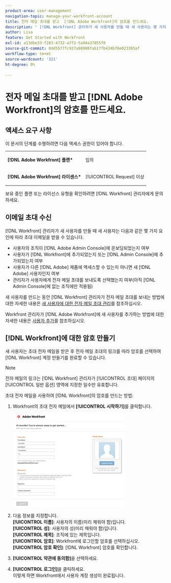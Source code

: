 ```yaml
---
product-area: user-management
navigation-topic: manage-your-workfront-account
title: 전자 메일 초대를 받고  [!DNL Adobe Workfront]의 암호를 만드세요.
description: ' [!DNL Workfront] 관리자가 새 사용자를 만들 때 새 사용자는 몇 가지 요인에 따라 초대 이메일을 받을 수 있습니다.'
author: Lisa
feature: Get Started with Workfront
exl-id: a13dbe33-f283-4732-a7f2-5a94a37855f0
source-git-commit: 0dd5577fc937a98900fab17fb434b70e023385af
workflow-type: tm+mt
source-wordcount: '321'
ht-degree: 0%

---
```


# 전자 메일 초대를 받고 [!DNL Adobe Workfront]의 암호를 만드세요.

## 액세스 요구 사항

이 문서의 단계를 수행하려면 다음 액세스 권한이 있어야 합니다.

<table style="table-layout:auto"> 
 <col> 
 </col> 
 <col> 
 </col> 
 <tbody> 
  <tr> 
   <td role="rowheader"><strong>[!DNL Adobe Workfront] 플랜*</strong></td> 
   <td> <p>임의</p> </td> 
  </tr> 
  <tr> 
   <td role="rowheader"><strong>[!DNL Adobe Workfront] 라이센스*</strong></td> 
   <td> <p>[!UICONTROL Request] 이상</p> </td> 
  </tr> 
 </tbody> 
</table>

보유 중인 플랜 또는 라이선스 유형을 확인하려면 [!DNL Workfront] 관리자에게 문의하세요.

## 이메일 초대 수신

[!DNL Workfront] 관리자가 새 사용자를 만들 때 새 사용자는 다음과 같은 몇 가지 요인에 따라 초대 이메일을 받을 수 있습니다.

* 사용자의 조직이 [!DNL Adobe Admin Console]에 온보딩되었는지 여부
* 사용자가 [!DNL Workfront]에 추가되었는지 또는 [!DNL Admin Console]에 추가되었는지 여부
* 사용자가 다른 [!DNL Adobe] 제품에 액세스할 수 있는지 아니면 새 [!DNL Adobe] 사용자인지 여부
* 관리자가 사용자에게 전자 메일 초대를 보내도록 선택했는지 여부(아직 [!DNL Admin Console]에 없는 조직에만 적용됨)

새 사용자를 만드는 동안 [!DNL Workfront] 관리자가 전자 메일 초대를 보내는 방법에 대한 자세한 내용은 [새 사용자에 대한 전자 메일 초대 관리](../../../administration-and-setup/manage-workfront/emails/manage-email-invitations.md)를 참조하십시오.

Workfront 관리자가 [!DNL Adobe Workfront]에 새 사용자를 추가하는 방법에 대한 자세한 내용은 [사용자 추가](../../../administration-and-setup/add-users/create-and-manage-users/add-users.md)를 참조하십시오.

## [!DNL Workfront]에 대한 암호 만들기

새 사용자는 초대 전자 메일을 받은 후 전자 메일 초대의 링크를 따라 암호를 선택하여 [!DNL Workfront] 계정 만들기를 완료할 수 있습니다.

>[!NOTE]
>
>전자 메일의 링크는 [!DNL Workfront] 관리자가 [!UICONTROL 초대] 페이지의 [!UICONTROL 일반 옵션] 영역에 지정한 일수만 유효합니다.

초대 전자 메일을 사용하여 [!DNL Workfront]의 암호를 만드는 방법:

1. Workfront의 초대 전자 메일에서 **[!UICONTROL 시작하기]**&#x200B;를 클릭합니다.

   ![전자 메일 초대의 새 사용자 화면](assets/new-user-screen-from-invitation-adobe-350x292.png)

1. 다음 정보를 지정합니다.\
   **[!UICONTROL 이름]**: 사용자의 이름(미리 채워야 함)입니다.\
   **[!UICONTROL 성]**: 사용자의 성(미리 채워야 함)입니다.\
   **[!UICONTROL 제목]**: 조직에 있는 제목입니다.\
   **[!UICONTROL 암호]**: Workfront에 로그인할 암호를 선택하십시오.\
   **[!UICONTROL 암호 확인]**: [!DNL Workfront] 암호를 확인합니다.

1. **[!UICONTROL 약관에 동의함]**&#x200B;을 선택하세요.
1. **[!UICONTROL 로그인]**&#x200B;을 클릭하세요.\
   이렇게 하면 Workfront에서 사용자 계정 생성이 완료됩니다.
